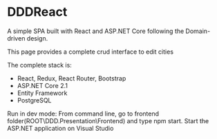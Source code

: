 # DDDReact
A simple SPA built with React and ASP.NET Core following the Domain-driven design.

This page provides a complete crud interface to edit cities

The complete stack is:
  - React, Redux, React Router, Bootstrap
  - ASP.NET Core 2.1
  - Entity Framework
  - PostgreSQL
  
Run in dev mode:
From command line, go to frontend folder(ROOT\DDD.Presentation\Frontend) and type npm start. Start the ASP.NET application on Visual Studio
